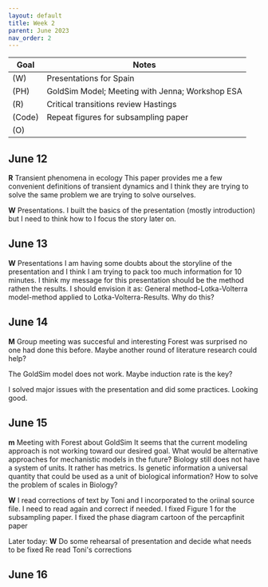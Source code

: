 ```yaml
---
layout: default
title: Week 2
parent: June 2023
nav_order: 2
---
```


| Goal | Notes |                                                     
| ----------- | ----------- |                                        
|(W)| Presentations for Spain |
|(PH)|GoldSim Model; Meeting with Jenna; Workshop ESA|
|(R)|Critical transitions review Hastings|
|(Code)|Repeat figures for subsampling paper|
|(O)| |


## June 12

**R** Transient phenomena in ecology
This paper provides me a few convenient definitions of transient dynamics and I think they are trying to solve the same problem we are trying to solve ourselves.


**W** Presentations. I built the basics of the presentation (mostly introduction) but I need to think how to I focus the story later on.

## June 13

**W** Presentations
I am having some doubts about the storyline of the presentation and I think I am trying to pack too much information for 10 minutes.
I think my message for this presentation should be the method rathen the results. I should envision it as: General method-Lotka-Volterra model-method applied to Lotka-Volterra-Results. Why do this?

## June 14
**M** Group meeting was succesful and interesting
Forest was surprised no one had done this before. Maybe another round of literature research could help?

The GoldSim model does not work. Maybe induction rate is the key?

I solved major issues with the presentation and did some practices. Looking good.


## June 15
**m** Meeting with Forest about GoldSim
It seems that the current modeling approach is not working toward our desired goal. What would be alternative approaches for mechanistic models in the future?
Biology still does not have a system of units. It rather has metrics.
Is genetic information a universal quantity that could be used as a unit of biological information?
How to solve the problem of scales in Biology?

**W**
I read corrections of text by Toni and I incorporated to the oriinal source file. I need to read again and correct if needed.
I fixed Figure 1 for the subsampling paper.
I fixed the phase diagram cartoon of the percapfinit paper

Later today:
**W**
Do some rehearsal of presentation and decide what needs to be fixed
Re read Toni's corrections


## June 16